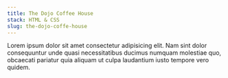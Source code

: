 ```yaml
---
title: The Dojo Coffee House
stack: HTML & CSS
slug: the-dojo-coffe-house
---
```


Lorem ipsum dolor sit amet consectetur adipisicing elit. Nam sint dolor consequuntur unde quasi necessitatibus ducimus
numquam molestiae quo, obcaecati pariatur quia aliquam ut culpa laudantium iusto tempore vero quidem.